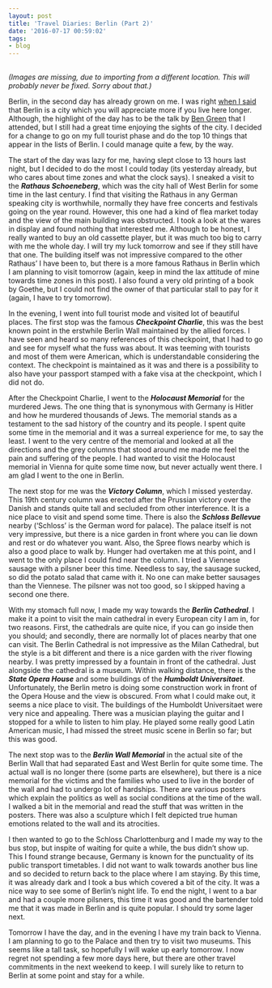 ```yaml
---
layout: post
title: 'Travel Diaries: Berlin (Part 2)'
date: '2016-07-17 00:59:02'
tags:
- blog
---
```



##

*(Images are missing, due to importing from a different location. This will probably never be fixed. Sorry about that.)*

Berlin, in the second day has already grown on me. I was right [when I said](http://homepage.univie.ac.at/manjil.saikia/blog/travel-diaries-berlin/) that Berlin is a city which you will appreciate more if you live here longer. Although, the highlight of the day has to be the talk by [Ben Green](https://en.wikipedia.org/wiki/Ben_Green_(mathematician)) that I attended, but I still had a great time enjoying the sights of the city. I decided for a change to go on my full tourist phase and do the top 10 things that appear in the lists of Berlin. I could manage quite a few, by the way.

The start of the day was lazy for me, having slept close to 13 hours last night, but I decided to do the most I could today (its yesterday already, but who cares about time zones and what the clock says). I sneaked a visit to the ***Rathaus Schoeneberg***, which was the city hall of West Berlin for some time in the last century. I find that visiting the Rathaus in any German speaking city is worthwhile, normally they have free concerts and festivals going on the year round. However, this one had a kind of flea market today and the view of the main building was obstructed. I took a look at the wares in display and found nothing that interested me. Although to be honest, I really wanted to buy an old cassette player, but it was much too big to carry with me the whole day. I will try my luck tomorrow and see if they still have that one. The building itself was not impressive compared to the other Rathaus’ I have been to, but there is a more famous Rathaus in Berlin which I am planning to visit tomorrow (again, keep in mind the lax attitude of mine towards time zones in this post). I also found a very old printing of a book by Goethe, but I could not find the owner of that particular stall to pay for it (again, I have to try tomorrow).

In the evening, I went into full tourist mode and visited lot of beautiful places. The first stop was the famous ***Checkpoint Charlie***, this was the best known point in the erstwhile Berlin Wall maintained by the allied forces. I have seen and heard so many references of this checkpoint, that I had to go and see for myself what the fuss was about. It was teeming with tourists and most of them were American, which is understandable considering the context. The checkpoint is maintained as it was and there is a possibility to also have your passport stamped with a fake visa at the checkpoint, which I did not do.

After the Checkpoint Charlie, I went to the ***Holocaust Memorial*** for the murdered Jews. The one thing that is synonymous with Germany is Hitler and how he murdered thousands of Jews. The memorial stands as a testament to the sad history of the country and its people. I spent quite some time in the memorial and it was a surreal experience for me, to say the least. I went to the very centre of the memorial and looked at all the directions and the grey columns that stood around me made me feel the pain and suffering of the people. I had wanted to visit the Holocaust memorial in Vienna for quite some time now, but never actually went there. I am glad I went to the one in Berlin.

The next stop for me was the ***Victory Column***, which I missed yesterday. This 19th century column was erected after the Prussian victory over the Danish and stands quite tall and secluded from other interference. It is a nice place to visit and spend some time. There is also the ***Schloss Bellevue*** nearby (‘Schloss’ is the German word for palace). The palace itself is not very impressive, but there is a nice garden in front where you can lie down and rest or do whatever you want. Also, the Spree flows nearby which is also a good place to walk by. Hunger had overtaken me at this point, and I went to the only place I could find near the column. I tried a Viennese sausage with a pilsner beer this time. Needless to say, the sausage sucked, so did the potato salad that came with it. No one can make better sausages than the Viennese. The pilsner was not too good, so I skipped having a second one there.

With my stomach full now, I made my way towards the ***Berlin Cathedral***. I make it a point to visit the main cathedral in every European city I am in, for two reasons. First, the cathedrals are quite nice, if you can go inside then you should; and secondly, there are normally lot of places nearby that one can visit. The Berlin Cathedral is not impressive as the Milan Cathedral, but the style is a bit different and there is a nice garden with the river flowing nearby. I was pretty impressed by a fountain in front of the cathedral. Just alongside the cathedral is a museum. Within walking distance, there is the ***State Opera House*** and some buildings of the ***Humboldt Universitaet***. Unfortunately, the Berlin metro is doing some construction work in front of the Opera House and the view is obscured. From what I could make out, it seems a nice place to visit. The buildings of the Humboldt Universitaet were very nice and appealing. There was a musician playing the guitar and I stopped for a while to listen to him play. He played some really good Latin American music, I had missed the street music scene in Berlin so far; but this was good.

The next stop was to the ***Berlin Wall Memorial*** in the actual site of the Berlin Wall that had separated East and West Berlin for quite some time. The actual wall is no longer there (some parts are elsewhere), but there is a nice memorial for the victims and the families who used to live in the border of the wall and had to undergo lot of hardships. There are various posters which explain the politics as well as social conditions at the time of the wall. I walked a bit in the memorial and read the stuff that was written in the posters. There was also a sculpture which I felt depicted true human emotions related to the wall and its atrocities.

I then wanted to go to the Schloss Charlottenburg and I made my way to the bus stop, but inspite of waiting for quite a while, the bus didn’t show up. This I found strange because, Germany is known for the punctuality of its public transport timetables. I did not want to walk towards another bus line and so decided to return back to the place where I am staying. By this time, it was already dark and I took a bus which covered a bit of the city. It was a nice way to see some of Berlin’s night life. To end the night, I went to a bar and had a couple more pilsners, this time it was good and the bartender told me that it was made in Berlin and is quite popular. I should try some lager next.

Tomorrow I have the day, and in the evening I have my train back to Vienna. I am planning to go to the Palace and then try to visit two museums. This seems like a tall task, so hopefully I will wake up early tomorrow. I now regret not spending a few more days here, but there are other travel commitments in the next weekend to keep. I will surely like to return to Berlin at some point and stay for a while.



